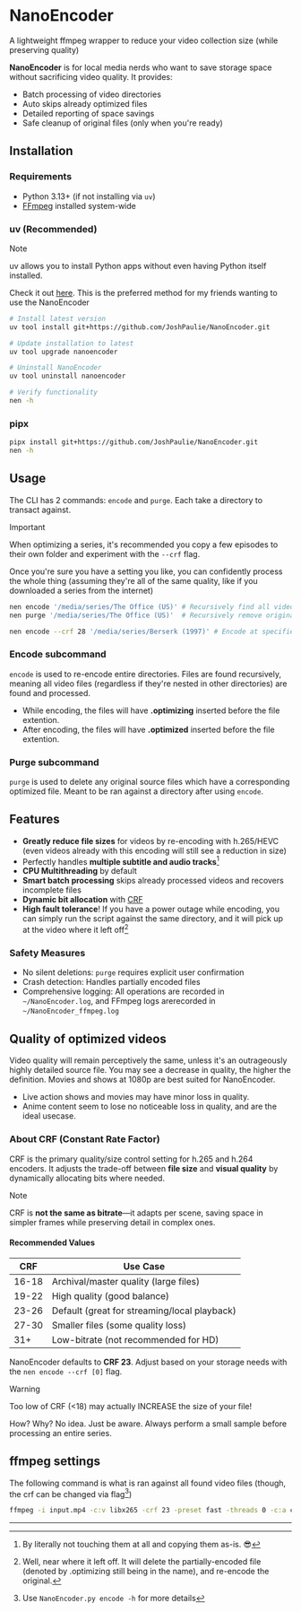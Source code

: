 # NanoEncoder
A lightweight ffmpeg wrapper to reduce your video collection size (while preserving quality)

**NanoEncoder** is for local media nerds who want to save storage space without sacrificing video quality. It provides:

- Batch processing of video directories
- Auto skips already optimized files
- Detailed reporting of space savings
- Safe cleanup of original files (only when you're ready)

## Installation
### Requirements
- Python 3.13+ (if not installing via `uv`)
- [FFmpeg](https://www.ffmpeg.org/download.html) installed system-wide

### uv (Recommended)
> [!note]
> uv allows you to install Python apps without even having Python itself installed.
>
> Check it out [here](https://docs.astral.sh/uv/getting-started/installation/). This is the preferred method for my friends wanting to use the NanoEncoder

```bash
# Install latest version
uv tool install git+https://github.com/JoshPaulie/NanoEncoder.git

# Update installation to latest
uv tool upgrade nanoencoder

# Uninstall NanoEncoder
uv tool uninstall nanoencoder

# Verify functionality
nen -h
```

### pipx
```bash
pipx install git+https://github.com/JoshPaulie/NanoEncoder.git
nen -h
```

## Usage
The CLI has 2 commands: `encode` and `purge`. Each take a directory to transact against.

> [!important]
> When optimizing a series, it's recommended you copy a few episodes to their own folder and experiment with the `--crf` flag.
>
> Once you're sure you have a setting you like, you can confidently process the whole thing (assuming they're all of the same quality, like if you downloaded a series from the internet)

```bash
nen encode '/media/series/The Office (US)' # Recursively find all videos and begin re-encoding
nen purge '/media/series/The Office (US)'  # Recursively remove original (source) files

nen encode --crf 28 '/media/series/Berserk (1997)' # Encode at specified CRF (Default is 23)
```

### Encode subcommand
`encode` is used to re-encode entire directories. Files are found recursively, meaning all video files (regardless if they're nested in other directories) are found and processed.

- While encoding, the files will have **.optimizing** inserted before the file extention.
- After encoding, the files will have **.optimized** inserted before the file extention.

### Purge subcommand
`purge` is used to delete any original source files which have a corresponding optimized file. Meant to be ran against a directory after using `encode`.

## Features
- **Greatly reduce file sizes** for videos by re-encoding with h.265/HEVC (even videos already with this encoding will still see a reduction in size)
- Perfectly handles **multiple subtitle and audio tracks**[^1]
- **CPU Multithreading** by default
- **Smart batch processing** skips already processed videos and recovers incomplete files
- **Dynamic bit allocation** with [CRF](#about-crf)
- **High fault tolerance**! If you have a power outage while encoding, you can simply run the script against the same directory, and it will pick up at the video where it left off[^2]

### Safety Measures
- No silent deletions: `purge` requires explicit user confirmation
- Crash detection: Handles partially encoded files
- Comprehensive logging: All operations are recorded in `~/NanoEncoder.log`, and FFmpeg logs  arerecorded in `~/NanoEncoder_ffmpeg.log`

## Quality of optimized videos
Video quality will remain perceptively the same, unless it's an outrageously highly detailed source file. You may see a decrease in quality, the higher the definition. Movies and shows at 1080p are best suited for NanoEncoder.

- Live action shows and movies may have minor loss in quality.
- Anime content seem to lose no noticeable loss in quality, and are the ideal usecase.

### About CRF (Constant Rate Factor)
CRF is the primary quality/size control setting for h.265 and h.264 encoders. It adjusts the trade-off between **file size** and **visual quality** by dynamically allocating bits where needed.

> [!note]
> CRF is **not the same as bitrate**—it adapts per scene, saving space in simpler frames while preserving detail in complex ones.

#### Recommended Values
| CRF   | Use Case                                     |
| ----- | -------------------------------------------- |
| 16-18 | Archival/master quality (large files)        |
| 19-22 | High quality (good balance)                  |
| 23-26 | Default (great for streaming/local playback) |
| 27-30 | Smaller files (some quality loss)            |
| 31+   | Low-bitrate (not recommended for HD)         |

NanoEncoder defaults to **CRF 23**. Adjust based on your storage needs with the `nen encode --crf [0]` flag.

> [!warning]
> Too low of CRF (<18) may actually INCREASE the size of your file!
>
> How? Why? No idea. Just be aware. Always perform a small sample before processing an entire series.

## ffmpeg settings
The following command is what is ran against all found video files (though, the crf can be changed via flag[^3])

```bash
ffmpeg -i input.mp4 -c:v libx265 -crf 23 -preset fast -threads 0 -c:a copy -c:s copy -loglevel error output.mp4
```

---

[^1]: By literally not touching them at all and copying them as-is. 😎
[^2]: Well, near where it left off. It will delete the partially-encoded file (denoted by .optimizing still being in the name), and re-encode the original.
[^3]: Use `NanoEncoder.py encode -h` for more details
